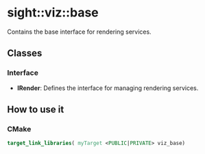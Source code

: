 # sight::viz::base

Contains the base interface for rendering services.

## Classes

### Interface

- **IRender**: Defines the interface for managing rendering services.

## How to use it

### CMake

```cmake
target_link_libraries( myTarget <PUBLIC|PRIVATE> viz_base)
```
